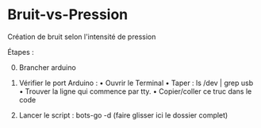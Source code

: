 # Bruit-vs-Pression
Création de bruit selon l'intensité de pression

Étapes : 

0. Brancher arduino

1. Vérifier le port Arduino :
	•	Ouvrir le Terminal
	•	Taper : ls /dev | grep usb
	•	Trouver la ligne qui commence par tty.
	•	Copier/coller ce truc dans le code

2. Lancer le script : bots-go -d (faire glisser ici le dossier complet)
